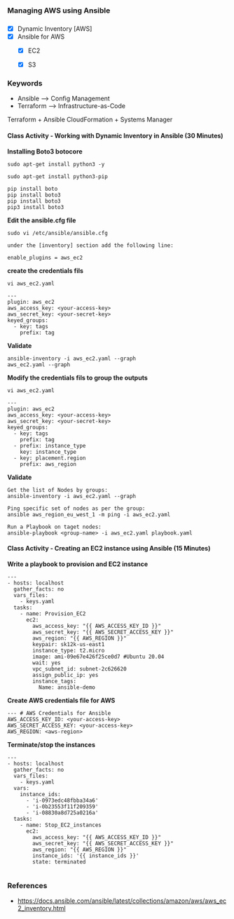 ### ###############################
### Managing AWS using Ansible
### ###############################


- [x] Dynamic Inventory [AWS]
- [x] Ansible for AWS
    - [x] EC2
    - [x] S3



### Keywords

- Ansible --> Config Management
- Terraform --> Infrastructure-as-Code

Terraform + Ansible
CloudFormation + Systems Manager
#### Class Activity - Working with Dynamic Inventory in Ansible (30 Minutes)

**Installing Boto3 botocore**
```
sudo apt-get install python3 -y

sudo apt-get install python3-pip

pip install boto
pip install boto3
pip install boto3
pip3 install boto3
```

**Edit the ansible.cfg file**
```
sudo vi /etc/ansible/ansible.cfg

under the [inventory] section add the following line:

enable_plugins = aws_ec2
```

**create the credentials fils**
```
vi aws_ec2.yaml

---
plugin: aws_ec2
aws_access_key: <your-access-key>
aws_secret_key: <your-secret-key>
keyed_groups:
  - key: tags
    prefix: tag
```
**Validate**
```
ansible-inventory -i aws_ec2.yaml --graph
aws_ec2.yaml --graph
```

**Modify the credentials fils to group the outputs**
```
vi aws_ec2.yaml

---
plugin: aws_ec2
aws_access_key: <your-access-key>
aws_secret_key: <your-secret-key>
keyed_groups:
  - key: tags
    prefix: tag
  - prefix: instance_type
    key: instance_type
  - key: placement.region
    prefix: aws_region
```

**Validate**
```
Get the list of Nodes by groups:
ansible-inventory -i aws_ec2.yaml --graph

Ping specific set of nodes as per the group:
ansible aws_region_eu_west_1 -m ping -i aws_ec2.yaml

Run a Playbook on taget nodes:
ansible-playbook <group-name> -i aws_ec2.yaml playbook.yaml
```

#### Class Activity - Creating an EC2 instance using Ansible (15 Minutes)

**Write a playbook to provision and EC2 instance**
```
---
- hosts: localhost
  gather_facts: no
  vars_files:
    - keys.yaml
  tasks:
    - name: Provision_EC2
      ec2:
        aws_access_key: "{{ AWS_ACCESS_KEY_ID }}"
        aws_secret_key: "{{ AWS_SECRET_ACCESS_KEY }}"
        aws_region: "{{ AWS_REGION }}"
        keypair: sk12k-us-east1
        instance_type: t2.micro
        image: ami-09e67e426f25ce0d7 #Ubuntu 20.04
        wait: yes
        vpc_subnet_id: subnet-2c626620
        assign_public_ip: yes
        instance_tags:
          Name: ansible-demo
```

**Create AWS credentials file for AWS**
```
--- # AWS Credentials for Ansible
AWS_ACCESS_KEY_ID: <your-access-key>
AWS_SECRET_ACCESS_KEY: <your-access-key>
AWS_REGION: <aws-region>
```

**Terminate/stop the instances**

```
---
- hosts: localhost
  gather_facts: no
  vars_files:
    - keys.yaml
  vars:
    instance_ids:
      - 'i-0973edc48fbba34a6'
      - 'i-0b23553f11f209359'
      - 'i-08830a8d725a0216a'
  tasks:
    - name: Stop_EC2_instances
      ec2:
        aws_access_key: "{{ AWS_ACCESS_KEY_ID }}"
        aws_secret_key: "{{ AWS_SECRET_ACCESS_KEY }}"
        aws_region: "{{ AWS_REGION }}"
        instance_ids: '{{ instance_ids }}'
        state: terminated
   
```

### References

- https://docs.ansible.com/ansible/latest/collections/amazon/aws/aws_ec2_inventory.html
